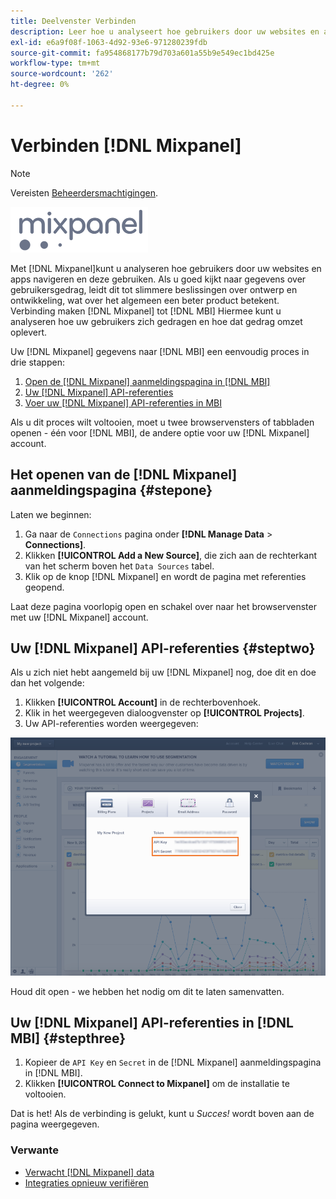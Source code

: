 ```yaml
---
title: Deelvenster Verbinden
description: Leer hoe u analyseert hoe gebruikers door uw websites en apps navigeren en deze gebruiken.
exl-id: e6a9f08f-1063-4d92-93e6-971280239fdb
source-git-commit: fa954868177b79d703a601a55b9e549ec1bd425e
workflow-type: tm+mt
source-wordcount: '262'
ht-degree: 0%

---
```


# Verbinden [!DNL Mixpanel]

>[!NOTE]
>
>Vereisten [Beheerdersmachtigingen](../../../administrator/user-management/user-management.md).

![](../../../assets/Mixpanel_logo.png)

Met [!DNL Mixpanel]kunt u analyseren hoe gebruikers door uw websites en apps navigeren en deze gebruiken. Als u goed kijkt naar gegevens over gebruikersgedrag, leidt dit tot slimmere beslissingen over ontwerp en ontwikkeling, wat over het algemeen een beter product betekent. Verbinding maken [!DNL Mixpanel] tot [!DNL MBI] Hiermee kunt u analyseren hoe uw gebruikers zich gedragen en hoe dat gedrag omzet oplevert.

Uw [!DNL Mixpanel] gegevens naar [!DNL MBI] een eenvoudig proces in drie stappen:

1. [Open de [!DNL Mixpanel] aanmeldingspagina in [!DNL MBI]](#stepone)
1. [Uw [!DNL Mixpanel] API-referenties](#steptwo)
1. [Voer uw [!DNL Mixpanel] API-referenties in MBI](#stepthree)

Als u dit proces wilt voltooien, moet u twee browservensters of tabbladen openen - één voor [!DNL MBI], de andere optie voor uw [!DNL Mixpanel] account.

## Het openen van de [!DNL Mixpanel] aanmeldingspagina {#stepone}

Laten we beginnen:

1. Ga naar de `Connections` pagina onder **[!DNL Manage Data** > **Connections]**.
1. Klikken **[!UICONTROL Add a New Source]**, die zich aan de rechterkant van het scherm boven het `Data Sources` tabel.
1. Klik op de knop [!DNL Mixpanel] en wordt de pagina met referenties geopend.

Laat deze pagina voorlopig open en schakel over naar het browservenster met uw [!DNL Mixpanel] account.

## Uw [!DNL Mixpanel] API-referenties {#steptwo}

Als u zich niet hebt aangemeld bij uw [!DNL Mixpanel] nog, doe dit en doe dan het volgende:

1. Klikken **[!UICONTROL Account]** in de rechterbovenhoek.
1. Klik in het weergegeven dialoogvenster op **[!UICONTROL Projects]**.
1. Uw API-referenties worden weergegeven:

![Inloggegevens van de Mixpanel-API ophalen](../../../assets/Mixpanel_API_creds.png)

Houd dit open - we hebben het nodig om dit te laten samenvatten.

## Uw [!DNL Mixpanel] API-referenties in [!DNL MBI] {#stepthree}

1. Kopieer de `API Key` en `Secret` in de [!DNL Mixpanel] aanmeldingspagina in [!DNL MBI].
1. Klikken **[!UICONTROL Connect to Mixpanel]** om de installatie te voltooien.

Dat is het! Als de verbinding is gelukt, kunt u _Succes!_ wordt boven aan de pagina weergegeven.

### Verwante

* [Verwacht [!DNL Mixpanel] data](../integrations/mixpanel-data.md)
* [Integraties opnieuw verifiëren](https://experienceleague.adobe.com/docs/commerce-knowledge-base/kb/how-to/mbi-reauthenticating-integrations.html?lang=en)
